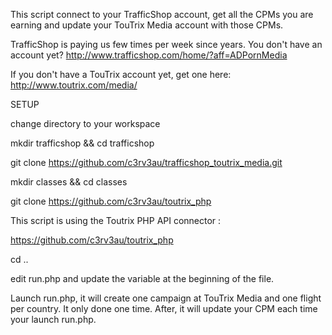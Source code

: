 This script connect to your TrafficShop account, get all the CPMs you are earning and update your TouTrix Media account with those CPMs.

TrafficShop is paying us few times per week since years. You don't have an account yet?
http://www.trafficshop.com/home/?aff=ADPornMedia

If you don't have a TouTrix account yet, get one here:
http://www.toutrix.com/media/

SETUP

change directory to your workspace

mkdir trafficshop && cd trafficshop

git clone https://github.com/c3rv3au/trafficshop_toutrix_media.git

mkdir classes && cd classes

git clone https://github.com/c3rv3au/toutrix_php


This script is using the Toutrix PHP API connector :

https://github.com/c3rv3au/toutrix_php

cd ..

edit run.php and update the variable at the beginning of the file.

Launch run.php, it will create one campaign at TouTrix Media and one flight per country. It only done one time. After, it will update your CPM each time your launch run.php.
